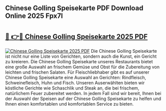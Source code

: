 ## Chinese Golling Speisekarte PDF Download Online 2025 Fpx7l

# <h2><a href="http://gcc7xwu.nevu.top/?p=Chinese+Golling+Speisekarte">🔗 👉🔴 Chinese Golling Speisekarte 2025 PDF</a></h2>

[![Chinese Golling Speisekarte 2025 PDF](https://i.imgur.com/dBaPXMq.png)](http://gcc7xwu.nevu.top/?p=Chinese+Golling+Speisekarte)
Die Chinese Golling Speisekarte ist nicht nur eine Liste von Gerichten, sondern auch die Kunst, ein Gericht zu kreieren. Die Chinese Golling Speisekarte unseres Restaurants bietet eine große Auswahl an frischem Gemüse und Obst für die Zubereitung von leichten und frischen Salaten. Für Fleischliebhaber gibt es auf unserer Chinese Golling Speisekarte eine Auswahl an Gerichten: Rindfleisch, Schweinefleisch, Huhn und Fisch. Unseren Auserwählten bieten wir köstliche Gerichte wie Schaschlik und Steak an, die bei frischem, natürlichem Feuer zubereitet werden. In jedem Fall sind wir bereit, Ihnen bei der Auswahl der Speisen auf der Chinese Golling Speisekarte zu helfen und Ihnen einen komfortablen und komfortablen Service zu bieten.

